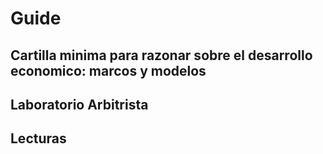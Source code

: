 # Guide

<!-- :::info Redirecting
[Click here if you are not redirected automatically.](meta/readme.md)
::: -->

<!-- <script>
  window.location.href = './Meta/Libro-Mayor/';
</script> -->

## Cartilla minima para razonar sobre el desarrollo economico: marcos y modelos

## Laboratorio Arbitrista

## Lecturas
